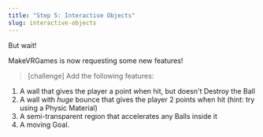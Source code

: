 ```yaml
---
title: "Step 5: Interactive Objects"
slug: interactive-objects
---
```


But wait!

MakeVRGames is now requesting some new features!

> [challenge]
Add the following features:
>
1. A wall that gives the player a point when hit, but doesn't Destroy the Ball
1. A wall with _huge_ bounce that gives the player 2 points when hit (hint: try using a Physic Material)
1. A semi-transparent region that accelerates any Balls inside it
1. A moving Goal.

<!-- Video help can be found here:

![ms-video-youtube](https://www.youtube.com/embed/tWtAMPLKjOY)  -->
